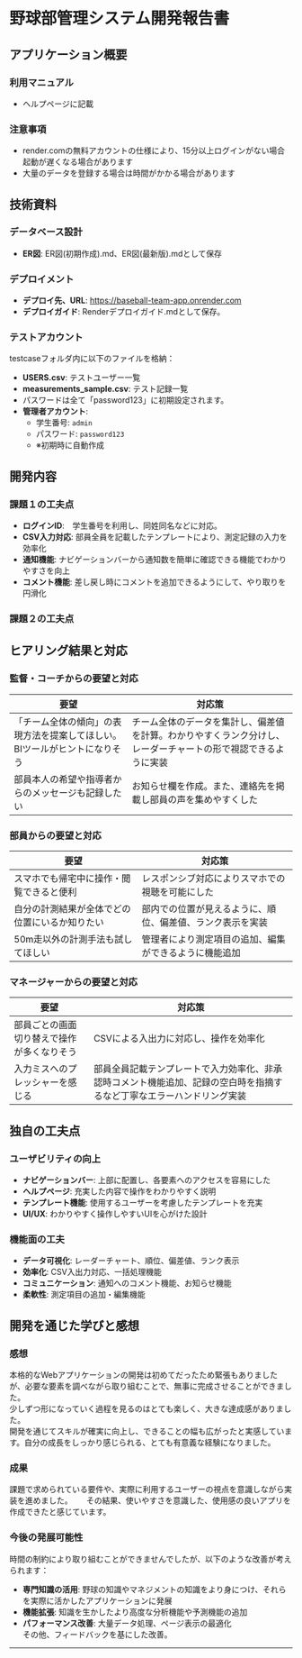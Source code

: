 # 野球部管理システム開発報告書

## アプリケーション概要

### 利用マニュアル
- ヘルプページに記載

### 注意事項
- render.comの無料アカウントの仕様により、15分以上ログインがない場合起動が遅くなる場合があります
- 大量のデータを登録する場合は時間がかかる場合があります

## 技術資料

### データベース設計
- **ER図**: ER図(初期作成).md、ER図(最新版).mdとして保存

### デプロイメント
- **デプロイ先、URL**: https://baseball-team-app.onrender.com
- **デプロイガイド**: Renderデプロイガイド.mdとして保存。


### テストアカウント
testcaseフォルダ内に以下のファイルを格納：
- **USERS.csv**: テストユーザー一覧
- **measurements_sample.csv**: テスト記録一覧
- パスワードは全て「password123」に初期設定されます。
- **管理者アカウント**: 
  - 学生番号: `admin`
  - パスワード: `password123`
  - ※初期時に自動作成

## 開発内容

### 課題１の工夫点
- **ログインID**:　学生番号を利用し、同姓同名などに対応。
- **CSV入力対応**: 部員全員を記載したテンプレートにより、測定記録の入力を効率化
- **通知機能**: ナビゲーションバーから通知数を簡単に確認できる機能でわかりやすさを向上
- **コメント機能**: 差し戻し時にコメントを追加できるようにして、やり取りを円滑化

### 課題２の工夫点

## ヒアリング結果と対応

### 監督・コーチからの要望と対応
| 要望 | 対応策 |
|------|--------|
| 「チーム全体の傾向」の表現方法を提案してほしい。BIツールがヒントになりそう | チーム全体のデータを集計し、偏差値を計算。わかりやすくランク分けし、レーダーチャートの形で視認できるように実装 |
| 部員本人の希望や指導者からのメッセージも記録したい | お知らせ欄を作成。また、連絡先を掲載し部員の声を集めやすくした |

### 部員からの要望と対応
| 要望 | 対応策 |
|------|--------|
| スマホでも帰宅中に操作・閲覧できると便利 | レスポンシブ対応によりスマホでの視聴を可能にした |
| 自分の計測結果が全体でどの位置にいるか知りたい | 部内での位置が見えるように、順位、偏差値、ランク表示を実装 |
| 50m走以外の計測手法も試してほしい | 管理者により測定項目の追加、編集ができるように機能追加 |

### マネージャーからの要望と対応
| 要望 | 対応策 |
|------|--------|
| 部員ごとの画面切り替えで操作が多くなりそう | CSVによる入出力に対応し、操作を効率化 |
| 入力ミスへのプレッシャーを感じる | 部員全員記載テンプレートで入力効率化、非承認時コメント機能追加、記録の空白時を指摘するなど丁寧なエラーハンドリング実装 |

## 独自の工夫点

### ユーザビリティの向上
- **ナビゲーションバー**: 上部に配置し、各要素へのアクセスを容易にした
- **ヘルプページ**: 充実した内容で操作をわかりやすく説明
- **テンプレート機能**: 使用するユーザーを考慮したテンプレートを充実
- **UI/UX**: わかりやすく操作しやすいUIを心がけた設計

### 機能面の工夫
- **データ可視化**: レーダーチャート、順位、偏差値、ランク表示
- **効率化**: CSV入出力対応、一括処理機能
- **コミュニケーション**: 通知へのコメント機能、お知らせ機能
- **柔軟性**: 測定項目の追加・編集機能

## 開発を通じた学びと感想

### 感想
本格的なWebアプリケーションの開発は初めてだったため緊張もありましたが、必要な要素を調べながら取り組むことで、無事に完成させることができました。  
少しずつ形になっていく過程を見るのはとても楽しく、大きな達成感がありました。  
開発を通じてスキルが確実に向上し、できることの幅も広がったと実感しています。自分の成長をしっかり感じられる、とても有意義な経験になりました。  


### 成果
課題で求められている要件や、実際に利用するユーザーの視点を意識しながら実装を進めました。　　
その結果、使いやすさを意識した、使用感の良いアプリを作成できたと感じています。


### 今後の発展可能性
時間の制約により取り組むことができませんでしたが、以下のような改善が考えられます：

- **専門知識の活用**: 野球の知識やマネジメントの知識をより身につけ、それらを実際に活かしたアプリケーションに発展
- **機能拡張**: 知識を生かしたより高度な分析機能や予測機能の追加
- **パフォーマンス改善**: 大量データ処理、ページ表示の最適化  
その他、フィードバックを基にした改善。

---